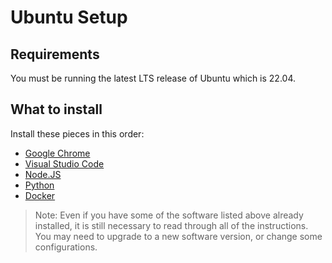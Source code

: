 # Ubuntu Setup

## Requirements

You must be running the latest LTS release of Ubuntu which is 22.04.

## What to install

Install these pieces in this order:

- [Google Chrome]
- [Visual Studio Code]
- [Node.JS]
- [Python]
- [Docker]

> Note: Even if you have some of the software listed above already installed, it
> is still necessary to read through all of the instructions. You may need to
> upgrade to a new software version, or change some configurations.

[Google Chrome]: 04-google-chrome-setup.md
[Visual Studio Code]: 05-visual-studio-code-setup.md
[Node.JS]: 07-nodejs-setup.md
[Python]: 08-python-setup.md
[Docker]: 09-docker-setup.md
